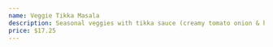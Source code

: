 ```yaml
---
name: Veggie Tikka Masala
description: Seasonal veggies with tikka sauce (creamy tomato onion & herbs based sauce).(we can make also vegan).
price: $17.25
---
```

